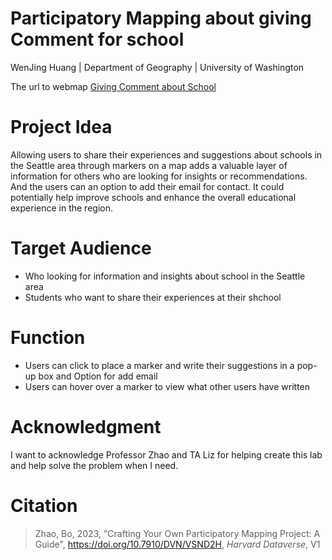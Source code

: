 # Participatory Mapping about giving Comment for school

WenJing Huang | Department of Geography |  University of Washington

The url to webmap [Giving Comment about School](https://my-map-0488ca0ccdcf.herokuapp.com/)

# Project Idea
Allowing users to share their experiences and suggestions about schools in the Seattle area through markers on a map adds a valuable layer of information for others who are looking for insights or recommendations. And the users can an option to add their email for contact. It could potentially help improve schools and enhance the overall educational experience in the region. 

# Target Audience
- Who looking for information and insights about school in the Seattle area
- Students who want to share their experiences at their shchool

# Function
- Users can click to place a marker and write their suggestions in a pop-up box and Option for add email 
- Users can hover over a marker to view what other users have written


# Acknowledgment

I want to acknowledge Professor Zhao and TA Liz for helping create this lab and help solve the problem when I need.

# Citation
> Zhao, Bo, 2023, "Crafting Your Own Participatory Mapping Project: A Guide", https://doi.org/10.7910/DVN/VSND2H, *Harvard Dataverse*, V1
> 
